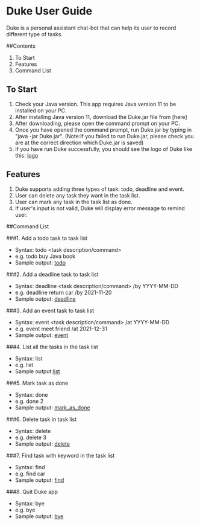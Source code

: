 # Duke User Guide

Duke is a personal assistant chat-bot that can help its user to record different type of tasks.  

##Contents
1. To Start
2. Features
3. Command List




## To Start
1. Check your Java version. This app requires Java version 11 to be installed on your PC.
2. After installing Java version 11, download the Duke.jar file from [here]
3. After downloading, please open the command prompt on your PC.
4. Once you have opened the command prompt, run Duke.jar by typing in "java -jar Duke.jar".
   (Note:If you failed to run Duke.jar, please check you are at the correct direction which Duke.jar is saved)
5. If you have run Duke successfully, you should see the logo of Duke like this: [logo](images/logo.png)





 
## Features
1. Duke supports adding three types of task: todo, deadline and event.
2. User can delete any task they want in the task list.
3. User can mark any task in the task list as done.
4. If user's input is not valid, Duke will display error message to remind user.


##Command List
 
###1. Add a todo task to task list
* Syntax: todo <task description/command>
* e.g. todo buy Java book
* Sample output: [todo](images/todo.png)

###2. Add a deadline task to task list
* Syntax: deadline <task description/command> /by YYYY-MM-DD
* e.g. deadline return car /by 2021-11-20
* Sample output: [deadline](images/deadline.png)

###3. Add an event task to task list
* Syntax: event <task description/command> /at YYYY-MM-DD
* e.g. event meet friend /at 2021-12-31
* Sample output: [event](images/event.png)

###4. List all the tasks in the task list
* Syntax: list
* e.g. list
* Sample output:[list](images/list.png)

###5. Mark task as done
* Syntax: done <task index>
* e.g. done 2
* Sample output: [mark_as_done](images/mark_as_done.png)

###6. Delete task in task list
* Syntax: delete <task index>
* e.g. delete 3
* Sample output: [delete](images/delete.png)

###7. Find task with keyword in the task list
* Syntax: find <keyword>
* e.g. find car
* Sample output: [find](images/find.png)

###8. Quit Duke app
* Syntax: bye
* e.g. bye
* Sample output: [bye](images/bye.png)






